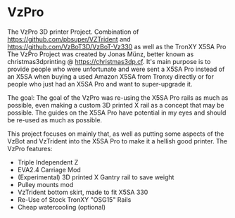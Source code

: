 # VzPro
The VzPro 3D printer Project. Combination of https://github.com/pbsuper/VZTrident and https://github.com/VzBoT3D/VzBoT-Vz330 as well as the TronXY X5SA Pro
The VzPro Project was created by Jonas Münz, better known as christmas3dprinting @ https://christmas3dp.cf. It's main purpose is to provide people who were unfortunate and were sent a X5SA Pro instead of an X5SA when buying a used Amazon X5SA from Tronxy directly or for people who just had an X5SA Pro and want to super-upgrade it.

The goal:
The goal of the VzPro was re-using the X5SA Pro rails as much as possible, even making a custom 3D printed X rail as a concept that may be possible. The guides on the X5SA Pro have potential in my eyes and should be re-used as much as possible. 

This project focuses on mainly that, as well as putting some aspects of the VzBot and VzTrident into the X5SA Pro to make it a hellish good printer.
The VzPro features:
- Triple Independent Z
- EVA2.4 Carriage Mod
- (Experimental) 3D printed X Gantry rail to save weight
- Pulley mounts mod
- VzTrident bottom skirt, made to fit X5SA 330
- Re-Use of Stock TronXY "OSG15" Rails
- Cheap watercooling (optional)
